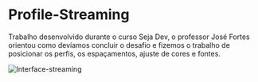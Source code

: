 # Profile-Streaming

Trabalho desenvolvido durante o curso Seja Dev, o professor José Fortes orientou como devíamos concluir o desafio e fizemos o trabalho de posicionar os perfis, os espaçamentos, ajuste de cores e fontes.



![Interface-streaming](https://user-images.githubusercontent.com/98757084/163293715-49f745ff-899f-4340-8ef8-d57dff67ebe2.png)
